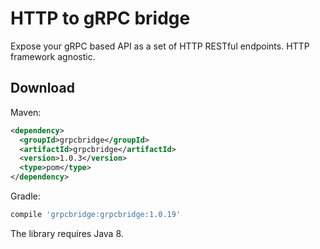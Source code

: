 # HTTP to gRPC bridge

Expose your gRPC based API as a set of HTTP RESTful endpoints. HTTP framework agnostic.

## Download

Maven:
```xml
<dependency>
  <groupId>grpcbridge</groupId>
  <artifactId>grpcbridge</artifactId>
  <version>1.0.3</version>
  <type>pom</type>
</dependency>
```

Gradle:
```groovy
compile 'grpcbridge:grpcbridge:1.0.19'
```

The library requires Java 8.
